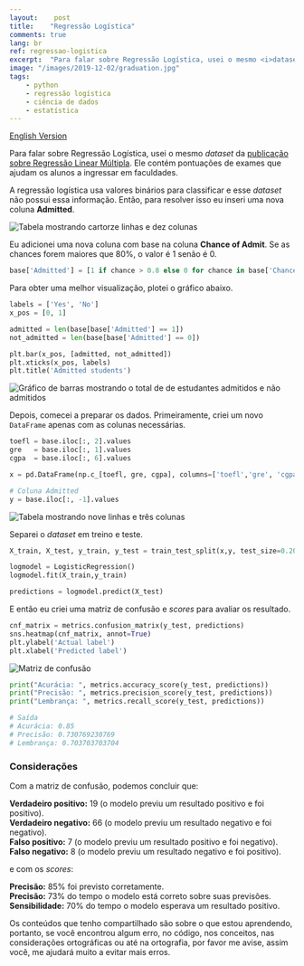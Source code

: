 ```yaml
---
layout:    post
title:    "Regressão Logística"
comments: true
lang: br
ref: regressao-logistica
excerpt:  "Para falar sobre Regressão Logística, usei o mesmo <i>dataset</i> da publicação sobre Regressão Linear Múltipla. Ele contém pontuações de exames que ajudam os alunos a ingressar em faculdades."
image: "/images/2019-12-02/graduation.jpg"
tags:
    - python
    - regressão logística
    - ciência de dados
    - estatística
---
```


[English Version]({{site.url}}/2020/01/04/logistic-regression)

Para falar sobre Regressão Logística, usei o mesmo _dataset_ da [publicação sobre Regressão Linear Múltipla]({{site.url}}/2019/12/02/regressao-linear-multipla). Ele contém pontuações de exames que ajudam os alunos a ingressar em faculdades.

A regressão logística usa valores binários para classificar e esse _dataset_ não possui essa informação. Então, para resolver isso eu inseri uma nova coluna **Admitted**.

![Tabela mostrando cartorze linhas e dez colunas]({{site.url}}/images/2020-01-04/new_column.png)

Eu adicionei uma nova coluna com base na coluna **Chance of Admit**. Se as chances forem maiores que 80%, o valor é 1 senão é 0.

```python
base['Admitted'] = [1 if chance > 0.8 else 0 for chance in base['Chance of Admit ']]
```

Para obter uma melhor visualização, plotei o gráfico abaixo.

```python
labels = ['Yes', 'No']
x_pos = [0, 1]

admitted = len(base[base['Admitted'] == 1])
not_admitted = len(base[base['Admitted'] == 0])

plt.bar(x_pos, [admitted, not_admitted])
plt.xticks(x_pos, labels)
plt.title('Admitted students')
```

![Gráfico de barras mostrando o total de de estudantes admitidos e não admitidos]({{site.url}}/images/2020-01-04/admitted_chart.png)

Depois, comecei a preparar os dados. Primeiramente, criei um novo ```DataFrame``` apenas com as colunas necessárias.

```python
toefl = base.iloc[:, 2].values
gre   = base.iloc[:, 1].values
cgpa  = base.iloc[:, 6].values

x = pd.DataFrame(np.c_[toefl, gre, cgpa], columns=['toefl','gre', 'cgpa'])

# Coluna Admitted
y = base.iloc[:, -1].values
```

![Tabela mostrando nove linhas e três colunas]({{site.url}}/images/2020-01-04/new_dataframe.png)

Separei o _dataset_ em treino e teste.

```python
X_train, X_test, y_train, y_test = train_test_split(x,y, test_size=0.20, random_state=42)

logmodel = LogisticRegression()
logmodel.fit(X_train,y_train)

predictions = logmodel.predict(X_test)
```

E então eu criei uma matriz de confusão e _scores_ para avaliar os resultado.

```python
cnf_matrix = metrics.confusion_matrix(y_test, predictions)
sns.heatmap(cnf_matrix, annot=True)
plt.ylabel('Actual label')
plt.xlabel('Predicted label')
```

![Matriz de confusão]({{site.url}}/images/2020-01-04/confusion_matrix.png)

```python
print("Acurácia: ", metrics.accuracy_score(y_test, predictions))
print("Precisão: ", metrics.precision_score(y_test, predictions))
print("Lembrança: ", metrics.recall_score(y_test, predictions))

# Saída
# Acurácia: 0.85
# Precisão: 0.730769230769
# Lembrança: 0.703703703704
```

### Considerações

Com a matriz de confusão, podemos concluir que:

**Verdadeiro positivo:** 19 (o modelo previu um resultado positivo e foi positivo).  
**Verdadeiro negativo:** 66 (o modelo previu um resultado negativo e foi negativo).    
**Falso positivo:** 7 (o modelo previu um resultado positivo e foi negativo).  
**Falso negativo:** 8 (o modelo previu um resultado negativo e foi positivo).  

e com os _scores_:

**Precisão:** 85% foi previsto corretamente.  
**Precisão:** 73% do tempo o modelo está correto sobre suas previsões.  
**Sensibilidade:** 70% do tempo o modelo esperava um resultado positivo.  

Os conteúdos que tenho compartilhado são sobre o que estou aprendendo, portanto, se você encontrou algum erro, no código, nos conceitos, nas considerações ortográficas ou até na ortografia, por favor me avise, assim você, me ajudará muito a evitar mais erros.


